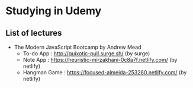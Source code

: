 # Studying in Udemy

## List of lectures

- The Modern JavaScript Bootcamp by Andrew Mead
  - To-do App : http://quixotic-pull.surge.sh/ (by surge)
  - Note App : https://heuristic-mirzakhani-0c8a7f.netlify.com/ (by netlify)
  - Hangman Game : https://focused-almeida-253260.netlify.com/ (by netlify)
